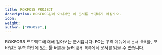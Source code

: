 ```yaml
---
title: ROKFOSS PROJECT
description: ROKFOSS팀이 아니라면 이 문서를 수정하지 마십시오.
icon:
weight:
author: ["KRFOSS",]
---
```


ROKFOSS 프로젝트에 대해 알아보는 문서입니다. PC는 우측 메뉴에서 `문서 목록`을, 모바일은 우측 하단에 있는 툴 버튼을 눌러 `문서 목록`에서 문서를 읽을 수 있습니다.